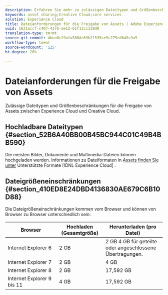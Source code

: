 ```yaml
---
description: Erfahren Sie mehr zu zulässigen Dateitypen und Größenbeschränkungen für die Freigabe von Assets zwischen Adobe Experience Cloud und Creative Cloud.
keywords: asset sharing;Creative Cloud;core services
solution: Experience Cloud
title: Dateianforderungen für die Freigabe von Assets | Adobe Experience Cloud
uuid: 1621accf-c407-437b-ae12-61f13cc338d0
translation-type: tm+mt
source-git-commit: 4bea0c29afa580dc63b21535ce5c275cd649c9a5
workflow-type: tm+mt
source-wordcount: '125'
ht-degree: 26%

---
```



# Dateianforderungen für die Freigabe von Assets

Zulässige Dateitypen und Größenbeschränkungen für die Freigabe von Assets zwischen Experience Cloud und Creative Cloud.

## Hochladbare Dateitypen {#section_52B6A40BB00B45BC944C01C49B4BB590}

Die meisten Bilder, Dokumente und Multimedia-Dateien können hochgeladen werden. Informationen zu Dateiformaten in [Assets finden Sie unter](https://helpx.adobe.com/experience-manager/brand-portal/using/brand-portal-supported-formats.html) Unterstützte Formate [!DNL Experience Cloud] .

## Dateigrößeneinschränkungen {#section_410ED8E24DBD4136830AE679C6B10D88}

Die Dateigrößeneinschränkungen kommen vom Browser und können von Browser zu Browser unterschiedlich sein:

| Browser | Hochladen (Gesamtgröße) | Herunterladen (pro Datei) |
|--- |--- |--- |
| Internet Explorer 6 | 2 GB   | 2 GB 4 GB für geteilte oder angeschlossene Übertragungen. |
| Internet Explorer 7 | 2 GB   | 4 GB   |
| Internet Explorer 8 | 2 GB   | 17,592 GB   |
| Internet Explorer 9 bis 11 | 4 GB   | 17,592 GB   |
